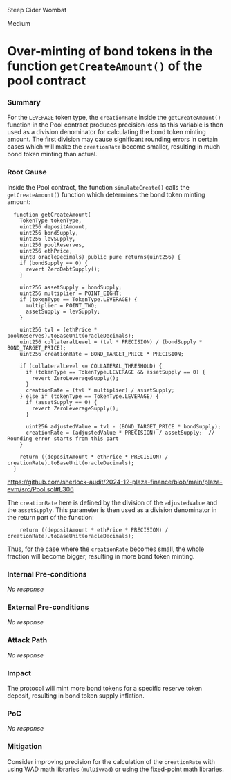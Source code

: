 Steep Cider Wombat

Medium

# Over-minting of bond tokens in the function `getCreateAmount()` of the pool contract

### Summary

For the `LEVERAGE` token type, the `creationRate` inside the `getCreateAmount()` function in the Pool contract produces precision loss as this variable is then used as a division denominator for calculating the bond token minting amount. The first division may cause significant rounding errors in certain cases which will make the `creationRate` become smaller, resulting in much bond token minting than actual.

### Root Cause

Inside the Pool contract, the function `simulateCreate()` calls the `getCreateAmount()` function which determines the bond token minting amount:

```Solidity
  function getCreateAmount(
    TokenType tokenType,
    uint256 depositAmount,
    uint256 bondSupply, 
    uint256 levSupply, 
    uint256 poolReserves, 
    uint256 ethPrice,
    uint8 oracleDecimals) public pure returns(uint256) {
    if (bondSupply == 0) {
      revert ZeroDebtSupply();
    }

    uint256 assetSupply = bondSupply;
    uint256 multiplier = POINT_EIGHT;
    if (tokenType == TokenType.LEVERAGE) {
      multiplier = POINT_TWO;
      assetSupply = levSupply;
    }

    uint256 tvl = (ethPrice * poolReserves).toBaseUnit(oracleDecimals);
    uint256 collateralLevel = (tvl * PRECISION) / (bondSupply * BOND_TARGET_PRICE);
    uint256 creationRate = BOND_TARGET_PRICE * PRECISION;

    if (collateralLevel <= COLLATERAL_THRESHOLD) {
      if (tokenType == TokenType.LEVERAGE && assetSupply == 0) {
        revert ZeroLeverageSupply();
      }
      creationRate = (tvl * multiplier) / assetSupply;
    } else if (tokenType == TokenType.LEVERAGE) {
      if (assetSupply == 0) {
        revert ZeroLeverageSupply();
      }

      uint256 adjustedValue = tvl - (BOND_TARGET_PRICE * bondSupply);
      creationRate = (adjustedValue * PRECISION) / assetSupply;  // Rounding error starts from this part
    }
    
    return ((depositAmount * ethPrice * PRECISION) / creationRate).toBaseUnit(oracleDecimals);
  }
```
https://github.com/sherlock-audit/2024-12-plaza-finance/blob/main/plaza-evm/src/Pool.sol#L306

The `creationRate` here is defined by the division of the `adjustedValue` and the `assetSupply`. This parameter is then used as a division denominator in the return part of the function:

```Solidity
    return ((depositAmount * ethPrice * PRECISION) / creationRate).toBaseUnit(oracleDecimals);
```

Thus, for the case where the `creationRate` becomes small, the whole fraction will become bigger, resulting in more bond token minting.

### Internal Pre-conditions

_No response_

### External Pre-conditions

_No response_

### Attack Path

_No response_

### Impact

The protocol will mint more bond tokens for a specific reserve token deposit, resulting in bond token supply inflation.

### PoC

_No response_

### Mitigation

Consider improving precision for the calculation of the `creationRate` with using WAD math libraries (`mulDivWad`) or using the fixed-point math libraries.